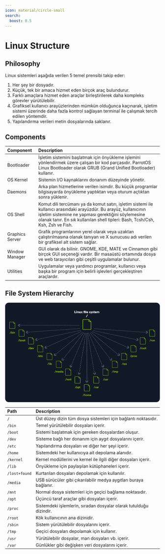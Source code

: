 ```yaml
---
icon: material/circle-small
search:
  boost: 0.5
---
```


# Linux Structure

## Philosophy

Linux sistemleri aşağıda verilen 5 temel prensibi takip eder:

1. Her şey bir dosyadır.
2. Küçük, tek bir amaca hizmet eden birçok araç bulundurur.
3. Farklı amaçlara hizmet eden araçlar birleştirilerek daha kompleks görevler yürütülebilir.
4. Grafiksel kullanıcı arayüzlerinden mümkün olduğunca kaçınarak, işletim sistemi üzerinde daha fazla kontrol sağlayan terminal ile çalışmak tercih edilen yöntemdir.
5. Yapılandırma verileri metin dosyalarında saklanır.

## Components

| Component | Description |
|:---|:---|
| Bootloader | İşletim sistemini başlatmak için önyükleme işlemini yönlendirmek üzere çalışan bir kod parçasıdır. ParrotOS Linux Bootloader olarak GRUB (Grand Unified Bootloader) kullanır. |
| OS Kernel | Sistemin I/O kaynaklarını donanım düzeyinde yönetir. |
| Daemons | Arka plan hizmetlerine verilen isimdir. Bu küçük programlar bilgisayarda önyükleme yaptıktan veya oturum açtıktan sonra yüklenir. |
| OS Shell | Komut dili tercümanı ya da komut satırı, işletim sistemi ile kullanıcı arasındaki arayüzdür. Bu arayüz, kullanıcının işletim sistemine ne yapması gerektiğini söylemesine olanak tanır. En sık kullanılan shell tipleri: Bash, Tcsh/Csh, Ksh, Zsh ve Fish. |
| Graphics Server | Grafik programlarının yerel olarak veya uzaktan çalıştırılmasına olanak tanıyan ve X sunucusu adı verilen bir grafiksel alt sistem sağlar. |
| Window Manager | GUI olarak da bilinir. GNOME, KDE, MATE ve Cinnamon gibi birçok GUI seçeneği vardır. Bir masaüstü ortamında dosya ve web tarayıcıları gibi çeşitli uygulamalar bulunur. |
| Utilities | Uygulamalar veya yardımcı programlar, kullanıcı veya başka bir program için belirli işlevleri gerçekleştiren araçlardır. |

## File System Hierarchy

![](../assets/images/new-filesystem.png)

| Path | Description |
|:---|:---|
| `/` | Üst düzey dizin tüm dosya sistemleri için bağlantı noktasıdır. |
| `/bin` | Temel yürütülebilir dosyaları içerir. |
| `/boot` | Sistemi başlatmak için gereken dosyalardan oluşur. |
| `/dev` | Sisteme bağlı her donanım için aygıt dosyalarını içerir. |
| `/etc` | Yapılandırma dosyaları ve diğer her şeyi içerir. |
| `/home` | Sistemdeki her kullanıcıya ait depolama alanıdır. |
| `/kernel` | Kernel modüllerini ve kernel ile ilgili diğer dosyaları içerir. |
| `/lib` | Önyükleme için paylaşılan kütüphaneleri içerir. |
| `/lost+found` | Kurtarılan dosyaları depolamak için kullanılır. |
| `/media` | USB sürücüler gibi çıkarılabilir medya aygıtları buraya bağlanır. |
| `/mnt` | Normal dosya sistemleri için geçici bağlama noktasıdır. |
| `/opt` | Üçüncü taraf araçlar gibi dosyaları içerir. |
| `/proc` | Sistemdeki işlemlerin, sıradan dosyalar olarak tutulduğu dizindir. |
| `/root` | Kök kullanıcının ana dizinidir. |
| `/sbin` | Sistem yürütülebilir dosyalarını içerir. |
| `/tmp` | Geçici dosyaları depolamak için kullanır. |
| `/usr` | Yürütülebilir dosyalar, man dosyaları vb. içerir. |
| `/var` | Günlükler gibi değişken veri dosyalarını içerir. |
